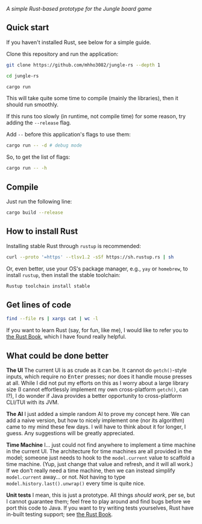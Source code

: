 _A simple Rust-based prototype for the Jungle board game_

## Quick start

If you haven't installed Rust, see below for a simple guide.

Clone this repository and run the application:

```bash
git clone https://github.com/mhho3082/jungle-rs --depth 1

cd jungle-rs

cargo run
```

This will take quite some time to compile (mainly the libraries), then it should run smoothly.

If this runs too slowly (in runtime, not compile time) for some reason, try adding the `--release` flag.

Add `--` before this application's flags to use them:

```bash
cargo run -- -d # debug mode
```

So, to get the list of flags:

```bash
cargo run -- -h
```

## Compile

Just run the following line:

```bash
cargo build --release
```

## How to install Rust

Installing stable Rust through `rustup` is recommended:

```bash
curl --proto '=https' --tlsv1.2 -sSf https://sh.rustup.rs | sh
```

Or, even better, use your OS's package manager, e.g., `yay` or `homebrew`,
to install `rustup`, then install the stable toolchain:

```bash
Rustup toolchain install stable
```

## Get lines of code

```bash
find --file rs | xargs cat | wc -l
```

If you want to learn Rust (say, for fun, like me),
I would like to refer you to
[the Rust Book](https://doc.rust-lang.org/book/),
which I have found really helpful.

## What could be done better

**The UI**
The current UI is as crude as it can be.
It cannot do `getch()`-style inputs,
which require no <kbd>Enter</kbd> presses;
nor does it handle mouse presses at all.
While I did not put my efforts on this as I worry about
a large library size (I cannot effortlessly implement
my own cross-platform `getch()`, can I?),
I do wonder if Java provides a better opportunity
to cross-platform CLI/TUI with its JVM.

**The AI**
I just added a simple random AI to prove my concept here.
We can add a naive version, but how to nicely implement one
(nor its algorithm) came to my mind these few days.
I will have to think about it for longer, I guess.
Any suggestions will be greatly appreciated.

**Time Machine**
I... just could not find anywhere to implement
a time machine in the current UI.
The architecture for time machines are all provided
in the model; someone just needs to hook to the
`model.current` value to scaffold a time machine.
(Yup, just change that value and refresh, and it will all work.)
If we don't really need a time machine,
then we can instead simplify `model.current` away...
or not. Not having to type `model.history.last().unwrap()`
every time is quite nice.

**Unit tests**
I mean, this is just a prototype.
All things _should work_, per se,
but I cannot guarantee them; feel free to
play around and find bugs before we port this
code to Java. If you want to try writing tests yourselves,
Rust have in-built testing support;
see [the Rust Book](https://doc.rust-lang.org/book/ch11-00-testing.html).
